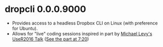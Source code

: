 # dropcli 0.0.0.9000

* Provides access to a headless Dropbox CLI on Linux (with preference for Ubuntu).
* Allows for "live" coding sessions inspired in part by [Michael Levy's UseR2016 Talk](http://michaellevy.name/blog/useR-talk-on-teaching-R/) ([See the part at 7:20](https://channel9.msdn.com/Events/useR-international-R-User-conference/useR2016/Teaching-R-to-200-people-in-a-week#time=07m20s))
